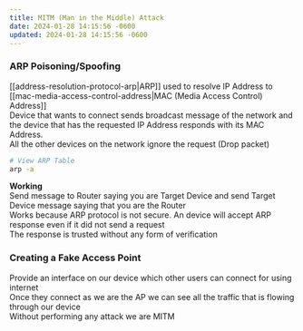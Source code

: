 ```yaml
---
title: MITM (Man in the Middle) Attack
date: 2024-01-28 14:15:56 -0600
updated: 2024-01-28 14:15:56 -0600
---
```


### ARP Poisoning/Spoofing

[[address-resolution-protocol-arp|ARP]] used to resolve IP Address to [[mac-media-access-control-address|MAC (Media Access Control) Address]]  
Device that wants to connect sends broadcast message of the network and the device that has the requested IP Address responds with its MAC Address.  
All the other devices on the network ignore the request (Drop packet)

````bash
# View ARP Table
arp -a
````

**Working**  
Send message to Router saying you are Target Device and send Target Device message saying that you are the Router  
Works because ARP protocol is not secure. An device will accept ARP response even if it did not send a request  
The response is trusted without any form of verification

### Creating a Fake Access Point

Provide an interface on our device which other users can connect for using internet  
Once they connect as we are the AP we can see all the traffic that is flowing through our device  
Without performing any attack we are MITM
